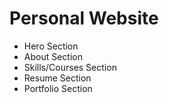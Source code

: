 # Personal Website
- Hero Section
- About Section
- Skills/Courses Section
- Resume Section
- Portfolio Section
